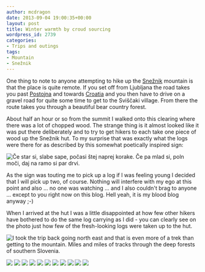 ```yaml
---
author: mcdragon
date: 2013-09-04 19:00:35+00:00
layout: post
title: Winter warmth by croud sourcing
wordpress_id: 2739
categories:
- Trips and outings
tags:
- Mountain
- Snežnik
---
```


One thing to note to anyone attempting to hike up the [Snežnik](https://en.wikipedia.org/wiki/Sne%C5%BEnik_%28mountain%29) mountain is that the place is quite remote. If you set off from Ljubljana the road takes you past [Postojna](https://en.wikipedia.org/wiki/Postojna) and towards [Croatia](https://en.wikipedia.org/wiki/Croatia) and you then have to drive on a gravel road for quite some time to get to the Sviščaki village. From there the route takes you through a beautiful bear country forest.

About half an hour or so from the summit I walked onto this clearing where there was a lot of chopped wood. The strange thing is it almost looked like it was put there deliberately and to try to get hikers to each take one piece of wood up the Snežnik hut. To my surprise that was exactly what the logs were there for as described by this somewhat poetically inspired sign:

![](https://img.mcdowell.si/2013/10/2013-09-03-15.28.08.resized-1.jpg "Če star si, slabe sape, počasi štej naprej korake. Če pa mlad si, poln moči, daj na ramo si par drvi.") 


As the sign was touting me to pick up a log if I was feeling young I decided that I will pick up two, of course. Nothing will interfere with my ego at this point and also ... no one was watching ... and I also couldn't brag to anyone ... except to you right now on this blog. Hell yeah, it is my blood blog anyway ;-)


When I arrived at the hut I was a little disappointed at how few other hikers have bothered to do the same log carrying as I did - you can clearly see on the photo just how few of the fresh-looking logs were taken up to the hut.

![I took the trip back going north east and that is even more of a trek than getting to the mountain. Miles and miles of tracks through the deep forests of southern Slovenia.](https://img.mcdowell.si/2013/10/2013-09-03-15.56.49.resized-1.jpg "I took the trip back going north east and that is even more of a trek than getting to the mountain. Miles and miles of tracks through the deep forests of southern Slovenia.")

![](https://img.mcdowell.si/2013/10/2013-09-03-15.23.02.resized-1.jpg)
![](https://img.mcdowell.si/2013/10/2013-09-03-15.28.08.resized-1.jpg)
![](https://img.mcdowell.si/2013/10/2013-09-03-17.30.16.resized-1.jpg)
![](https://img.mcdowell.si/2013/10/2013-09-03-17.18.43.resized-1.jpg)
![](https://img.mcdowell.si/2013/10/2013-09-03-16.08.43.resized-1.jpg)
![](https://img.mcdowell.si/2013/10/2013-09-03-16.07.27.resized-1.jpg)
![](https://img.mcdowell.si/2013/10/2013-09-03-16.03.44.resized-1.jpg)
![](https://img.mcdowell.si/2013/10/2013-09-03-15.59.02.resized-1.jpg)
![](https://img.mcdowell.si/2013/10/2013-09-03-15.39.47.resized-1.jpg)
![](https://img.mcdowell.si/2013/10/2013-09-03-15.29.13.resized-1.jpg)
![](https://img.mcdowell.si/2013/10/2013-09-03-15.28.08.resized-1.jpg)

